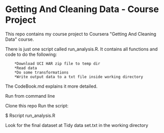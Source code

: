 Getting And Cleaning Data - Course Project
==========================================


This repo contains my course project to Coursera "Getting And Cleaning Data" course.

There is just one script called run_analysis.R. It contains all functions and code to do the following:

        *Download UCI HAR zip file to temp dir
        *Read data
        *Do some transformations
        *Write output data to a txt file inside working directory
The CodeBook.md explains it more detailed.

Run from command line

Clone this repo
Run the script:

$ Rscript run_analysis.R

Look for the final dataset at Tidy data set.txt in the working directory
